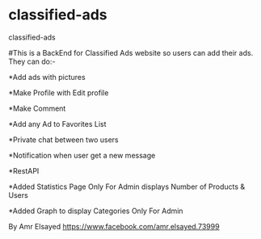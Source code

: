 # classified-ads
classified-ads

#This is a BackEnd for Classified Ads website so users can add their ads. They can do:-

*Add ads with pictures

*Make Profile with Edit profile

*Make Comment

*Add any Ad to Favorites List

*Private chat between two users

*Notification when user get a new message

*RestAPI

*Added Statistics Page Only For Admin displays Number of Products & Users

*Added Graph to display Categories Only For Admin

By Amr Elsayed https://www.facebook.com/amr.elsayed.73999
